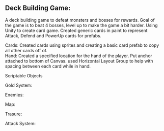 <h2>Deck Building Game:</h2>

A deck building game to defeat monsters and bosses for rewards. Goal of the game is to beat 4 bosses, level up to make the game a bit harder. Using Unity to create card game. Created generic cards in paint to represent Attack, Defend and PowerUp cards for prefabs.


Cards:  Created cards using sprites and creating a basic card prefab to copy all other cards off of. <br>
Hand: Created a specified location for the hand of the player.  Put anchor attached to bottom of Canvas.  used Horizontal Layout Group to help with spacing between each card while in hand.


Scriptable Objects

Gold System:

Enemies:

Map:

Trasure:

Attack System:
